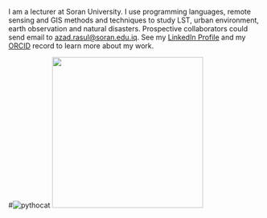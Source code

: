 I am a lecturer at Soran University. I use programming languages, remote sensing and GIS methods and techniques to study LST, urban environment, earth observation and natural disasters. Prospective collaborators could send email to azad.rasul@soran.edu.iq. See my [LinkedIn Profile](https://www.linkedin.com/in/azad-rasul-1860abb1/)
and my [ORCID](https://orcid.org/0000-0001-5141-0577) record to learn more about my work.

#![pythocat](https://octodex.github.com/images/pythocat.png)
<img src="https://octodex.github.com/images/pythocat.png"
height="300">
